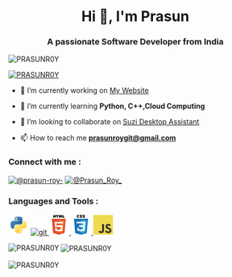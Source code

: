 <h1 align="center">Hi 👋, I'm Prasun</h1>
<h3 align="center">A passionate Software Developer from India</h3>

<p align="left"> <img src="https://komarev.com/ghpvc/?username=PRASUNR0Y&label=Profile%20views&color=0e75b6&style=flat" alt="PRASUNR0Y" /> </p>

<p align="left"> <a href="https://github.com/ryo-ma/github-profile-trophy"><img src="https://github-profile-trophy.vercel.app/?username=PRASUNR0Y" alt="PRASUNR0Y" /></a> </p>

- 🔭 I’m currently working on [My Website](https://github.com/PRASUNR0Y)

- 🌱 I’m currently learning **Python, C++,Cloud Computing**

- 👯 I’m looking to collaborate on [Suzi Desktop Assistant](https://github.com/PRASUNR0Y)

- 📫 How to reach me **prasunroygit@gmail.com**

<h3 align="left">Connect with me :</h3>
<p align="left">
<a href="https://www.linkedin.com/in/prasun-roy-/" target="blank"><img align="center" src="https://cdn.jsdelivr.net/npm/simple-icons@3.0.1/icons/linkedin.svg" alt="@prasun-roy-" height="30" width="40" /></a>
<a href="https://twitter.com/Prasun_Roy_" target="blank"><img align="center" src="https://cdn.jsdelivr.net/npm/simple-icons@3.0.1/icons/twitter.svg" alt="@Prasun_Roy_" height="30" width="40" /></a>
</p>

<h3 align="left">Languages and Tools :</h3>
<p align="left"> <a href="https://www.python.org" target="_blank"> <img src="https://raw.githubusercontent.com/devicons/devicon/master/icons/python/python-original.svg" alt="python" width="40" height="40"/></a> <a href="https://git-scm.com/" target="_blank"> <img src="https://www.vectorlogo.zone/logos/git-scm/git-scm-icon.svg" alt="git" width="40" height="40"/> </a><a href="https://www.w3.org/html/" target="_blank"> <img src="https://raw.githubusercontent.com/devicons/devicon/master/icons/html5/html5-original-wordmark.svg" alt="html5" width="40" height="40"/> </a><a href="https://www.w3schools.com/css/" target="_blank"> <img src="https://raw.githubusercontent.com/devicons/devicon/master/icons/css3/css3-original-wordmark.svg" alt="css3" width="40" height="40"/> </a>  <a href="https://developer.mozilla.org/en-US/docs/Web/JavaScript" target="_blank"> <img src="https://raw.githubusercontent.com/devicons/devicon/master/icons/javascript/javascript-original.svg" alt="javascript" width="40" height="40"/> </a> </p>

<p><img align="left" src="https://github-readme-stats.vercel.app/api/top-langs?username=PRASUNR0Y&show_icons=true&locale=en&layout=compact" alt="PRASUNR0Y" /></p>

<p>&nbsp;<img align="center" src="https://github-readme-stats.vercel.app/api?username=PRASUNR0Y&show_icons=true&locale=en" alt="PRASUNR0Y" /></p>

<p><img align="center" src="https://github-readme-streak-stats.herokuapp.com/?user=PRASUNR0Y&" alt="PRASUNR0Y" /></p>